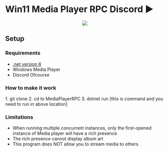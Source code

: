 # Win11 Media Player RPC Discord ▶️

<p align="center" >
    <img src="https://raw.githubusercontent.com/anand0249/W11-MediaPlayerRPC/master/image_2022-03-04_220723.png">
</p>

## Setup
### Requirements
- [.net version 6](https://dotnet.microsoft.com/en-us/download/dotnet/6.0 ".net version 6")
- Windows Media Player
- Discord Ofcourse

### How to make it work
<Deep change the name for the above h3 idk what to keep so i kept something>
1. git clone 
2. cd to MediaPlayerRPC
3. dotnet run [this is command and you need to run in above location]

### Limitations
-  When running multiple concurrent instances, only the first-opened instance of Media player will have a rich presence
- The rich presence cannot display album art
- This program does NOT allow you to stream media to others
